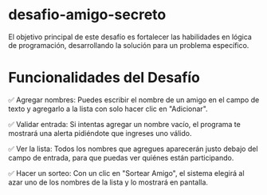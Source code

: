 # desafio-amigo-secreto

El objetivo principal de este desafío es fortalecer las habilidades en lógica de programación, desarrollando la solución para un problema específico.

# Funcionalidades del Desafío

✅ Agregar nombres: Puedes escribir el nombre de un amigo en el campo de texto y agregarlo a la lista con solo hacer clic en "Adicionar".

✅ Validar entrada: Si intentas agregar un nombre vacío, el programa te mostrará una alerta pidiéndote que ingreses uno válido.

✅ Ver la lista: Todos los nombres que agregues aparecerán justo debajo del campo de entrada, para que puedas ver quiénes están participando.

✅ Hacer un sorteo: Con un clic en "Sortear Amigo", el sistema elegirá al azar uno de los nombres de la lista y lo mostrará en pantalla.

